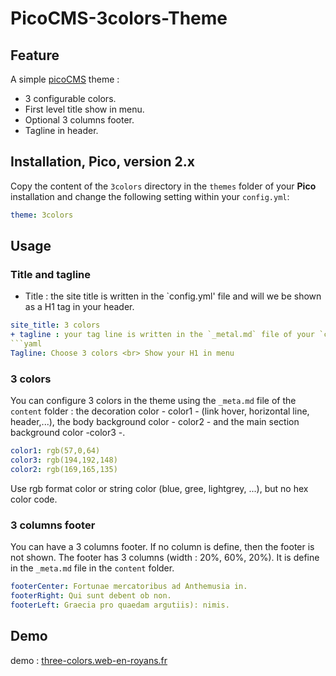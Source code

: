 # PicoCMS-3colors-Theme

## Feature

A simple [picoCMS](https://github.com/picocms/Pico) theme :
+ 3 configurable colors.
+ First level title show in menu.
+ Optional 3 columns footer.
+ Tagline in header.

## Installation, Pico, version 2.x

Copy the content of the `3colors` directory in the `themes` folder of your **Pico** installation and change the following setting within your `config.yml`:

```yaml
theme: 3colors
```
## Usage

### Title and tagline

+ Title : the site title is written in the `config.yml' file and will we be shown as a H1 tag in your header.
```yaml
site_title: 3 colors
+ tagline : your tag line is written in the `_metal.md` file of your `content` folder. It will be shown as a H2 tag in your header.
```yaml
Tagline: Choose 3 colors <br> Show your H1 in menu
```

### 3 colors

You can configure 3 colors in the theme using the `_meta.md` file of the `content` folder : the decoration color - color1 - (link hover, horizontal line, header,...), the body background color  - color2 - and the main section background color -color3 -.
```yaml
color1: rgb(57,0,64)
color3: rgb(194,192,148)
color2: rgb(169,165,135)
```
Use rgb format color or string color (blue, gree, lightgrey, ...), but no hex color code.

### 3 columns footer

You can have a 3 columns footer. If no column is define, then the footer is not shown. The footer has 3 columns (width : 20%, 60%, 20%). It is define in the `_meta.md` file in the `content` folder.
```yaml
footerCenter: Fortunae mercatoribus ad Anthemusia in.
footerRight: Qui sunt debent ob non.
footerLeft: Graecia pro quaedam argutiis): nimis.
```

## Demo

demo : [three-colors.web-en-royans.fr](http://three-colors.web-en-royans.fr/)
